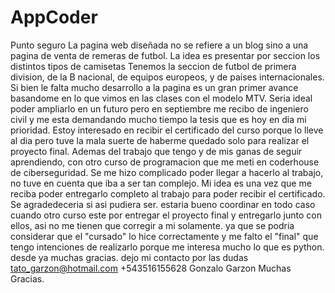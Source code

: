 # AppCoder
Punto seguro
La pagina web diseñada no se refiere a un blog sino a una pagina de venta de remeras de futbol. La idea es presentar por seccion los distintos tipos de camisetas
Tenemos la seccion de futbol de primera division, de la B nacional, de equipos europeos, y de paises internacionales.
Si bien le falta mucho desarrollo a la pagina es un gran primer avance basandome en lo que vimos en las clases con el modelo MTV.
Seria ideal poder ampliarlo en un futuro pero en septiembre me recibo de ingeniero civil y me esta demandando mucho tiempo la tesis que es hoy en dia mi prioridad.
Estoy interesado en recibir el certificado del curso porque lo lleve al dia pero tuve la mala suerte de haberme quedado solo para realizar el proyecto final.
Ademas del trabajo que tengo y de mis ganas de seguir aprendiendo, con otro curso de programacion que me meti en coderhouse de ciberseguridad. Se me hizo
complicado poder llegar a hacerlo al trabajo, no tuve en cuenta que iba a ser tan complejo. Mi idea es una vez que me reciba poder entregarlo completo al trabajo
para poder recibir el certificado. Se agradedeceria si asi pudiera ser. estaria bueno coordinar en todo caso cuando otro curso este por entregar el proyecto final
y entregarlo junto con ellos, asi no me tienen que corregir a mi solamente. ya que se podria considerar que el "cursado" lo hice correctamente y me falto el "final"
que tengo intenciones de realizarlo porque me interesa mucho lo que es python. desde ya muchas gracias.
dejo mi contacto por las dudas
tato_garzon@hotmail.com
+543516155628
Gonzalo Garzon
Muchas Gracias.
